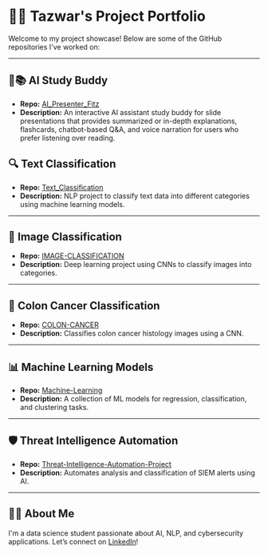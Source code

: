 # 👨‍💻 Tazwar's Project Portfolio

Welcome to my project showcase! Below are some of the GitHub repositories I've worked on:

---
## 🤖📚 AI Study Buddy
- **Repo:** [AI_Presenter_Fitz](https://github.com/TAZWARAZMAEEN/AI-STUDYBUDDY)
- **Description:** An interactive AI assistant study buddy for slide presentations that provides summarized or in-depth explanations, flashcards, chatbot-based Q&A, and voice narration for users who prefer listening over reading.


## 🔍 Text Classification
- **Repo:** [Text_Classification](https://github.com/TAZWARAZMAEEN/Text_Classification)
- **Description:** NLP project to classify text data into different categories using machine learning models.

---

## 🧠 Image Classification
- **Repo:** [IMAGE-CLASSIFICATION](https://github.com/TAZWARAZMAEEN/IMAGE-CLASSIFICATION)
- **Description:** Deep learning project using CNNs to classify images into categories.

---

## 🧬 Colon Cancer Classification
- **Repo:** [COLON-CANCER](https://github.com/TAZWARAZMAEEN/COLON-CANCER)
- **Description:** Classifies colon cancer histology images using a CNN.

---

## 📊 Machine Learning Models
- **Repo:** [Machine-Learning](https://github.com/TAZWARAZMAEEN/Machine-Learning)
- **Description:** A collection of ML models for regression, classification, and clustering tasks.

---

## 🛡️ Threat Intelligence Automation
- **Repo:** [Threat-Intelligence-Automation-Project](https://github.com/TAZWARAZMAEEN/Threat-Intelligence-Automation-Project)
- **Description:** Automates analysis and classification of SIEM alerts using AI.

---

## 🧑‍💼 About Me
I'm a data science student passionate about AI, NLP, and cybersecurity applications. Let’s connect on [LinkedIn](#)!

